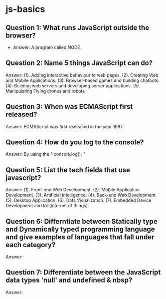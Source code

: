 # js-basics

## Question 1: What runs JavaScript outside the browser?

- Answer: A program called NODE.

## Question 2: Name 5 things JavaScript can do?

Answer:
(1). Adding interactive behaviour to web pages.
(2). Creating Web and Mobile Applications.
(3). Browser-based games and building chatbots.
(4). Building web servers and developing server applications.
(5). Manipulating Flying drones and robots

## Question 3: When was ECMAScript first released?

Answer: ECMAScript was first realeased in the year 1997.

## Question 4: How do you log to the console?

Answer: By using the " console.log(); "

## Question 5: List the tech fields that use javascript?

Answer:
(1). Front-end Web Development.
(2). Mobile Application Development.
(3). Artificial Intelligence.
(4). Back-end Web Development.
(5). Desktop Application.
(6). Data Visualization.
(7). Embedded Device Development and IoT(internet of things).

## Question 6: Differntiate between Statically type and Dynamically typed programming language and give examples of languages that fall under each category?

Answer:

## Question 7: Differentiate between the JavaScript data types 'null' and undefined & nbsp?

Answer:
